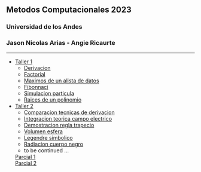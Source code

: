 ## Metodos Computacionales 2023
### Universidad de los Andes
### Jason Nicolas Arias - Angie Ricaurte
____________________________________________________________________________________

<ul>
    <li>
        <a href="https://github.com/JsNcAr/Metodos1_JasonArias_AngieRicaurte/tree/main/Tareas/Taller_01" target="_blank">Taller 1</a> <ul>
            <li><a href="https://github.com/JsNcAr/Metodos1_JasonArias_AngieRicaurte/tree/main/Tareas/Taller_01/Derivacion" target="_blank">Derivacion</a> <br> </li>
            <li><a href="https://github.com/JsNcAr/Metodos1_JasonArias_AngieRicaurte/blob/main/Tareas/Taller_01/2_01_Factorial.ipynb" target="_blank">Factorial</a> <br> </li>
            <li><a href="https://github.com/JsNcAr/Metodos1_JasonArias_AngieRicaurte/blob/main/Tareas/Taller_01/2_02_Maximos.ipynb" target="_blank">Maximos de un alista de datos</a> <br> </li>
            <li><a href="https://github.com/JsNcAr/Metodos1_JasonArias_AngieRicaurte/blob/main/Tareas/Taller_01/2_03_fibonnaci.ipynb" target="_blank">Fibonnaci</a> <br> </li>
            <li><a href="https://github.com/JsNcAr/Metodos1_JasonArias_AngieRicaurte/blob/main/Tareas/Taller_01/2_08_Particles.ipynb" target="_blank">Simulacion particula</a> <br> </li>
            <li><a href="https://github.com/JsNcAr/Metodos1_JasonArias_AngieRicaurte/blob/main/Tareas/Taller_01/3_10_3_Raices_Polinomio.ipynb" target="_blank">Raices de un polinomio</a> <br> </li>
        </ul>
    </li>
    <li>
        <a href="https://github.com/JsNcAr/Metodos1_JasonArias_AngieRicaurte/tree/main/Tareas/Taller_02" target="_blank">Taller 2</a> 
        <ul>
            <li><a href="https://github.com/JsNcAr/Metodos1_JasonArias_AngieRicaurte/blob/main/Tareas/Taller_02/Derivadas_8.ipynb" target="_blank">Comparacion tecnicas de derivacion</a> <br> </li>
            <li><a href="https://github.com/JsNcAr/Metodos1_JasonArias_AngieRicaurte/blob/main/Tareas/Taller_02/Ejercicio_integracion_teorico_22.pdf" target="_blank">Integracion teorica campo electrico</a> <br> </li>
            <li><a href="https://github.com/JsNcAr/Metodos1_JasonArias_AngieRicaurte/blob/main/Tareas/Taller_02/Integracion_01.jpg" target="_blank">Demostracion regla trapecio</a> <br> </li>
            <li><a href="https://github.com/JsNcAr/Metodos1_JasonArias_AngieRicaurte/blob/main/Tareas/Taller_02/Integracion_07.ipynb" target="_blank">Volumen esfera</a> <br> </li>
            <li><a href="https://github.com/JsNcAr/Metodos1_JasonArias_AngieRicaurte/blob/main/Tareas/Taller_02/Integracion_14.ipynb" target="_blank">Legendre simbolico</a> <br> </li>
            <li><a href="https://github.com/JsNcAr/Metodos1_JasonArias_AngieRicaurte/blob/main/Tareas/Taller_02/Integracion_17.ipynb" target="_blank">Radiacion cuerpo negro</a> <br> </li>
            <li> to be continued ... </li>
        </ul>
    </li>
    <a href="https://github.com/JsNcAr/Metodos1_JasonArias_AngieRicaurte/blob/main/Parcial_1/p1.ipynb" target="_blank">Parcial 1</a> <br>
    <a href="https://github.com/JsNcAr/Metodos1_JasonArias_AngieRicaurte/tree/main/Parcial2" target="_blank">Parcial 2</a> <br>
</ul>